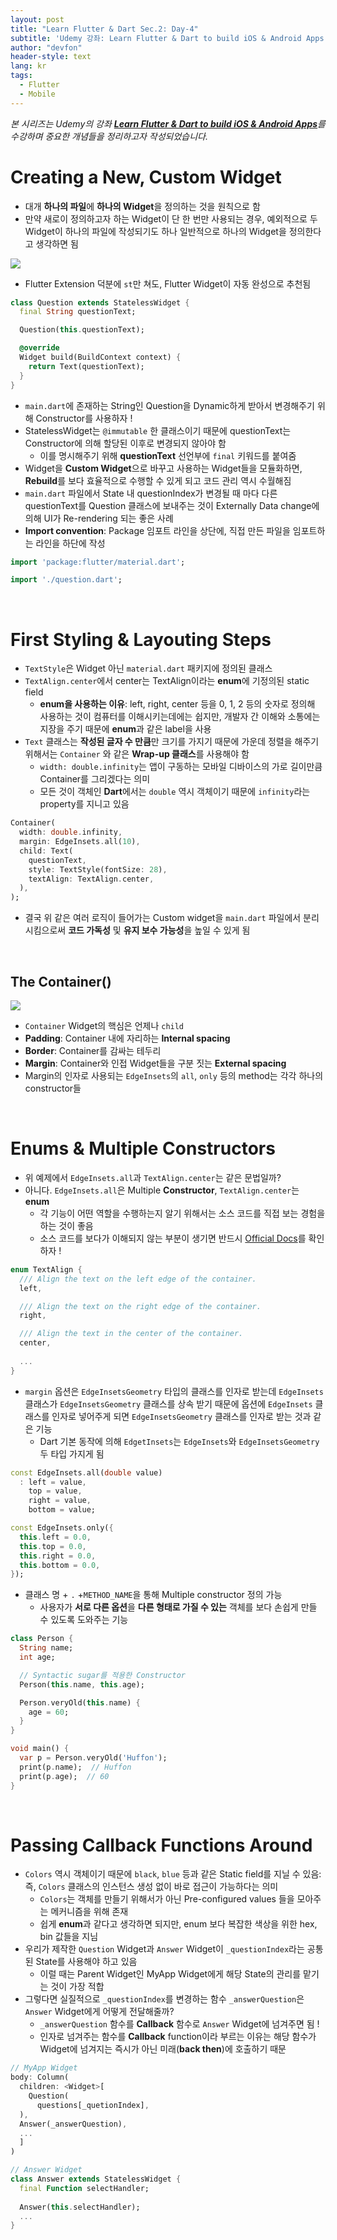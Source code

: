 ```yaml
---
layout: post
title: "Learn Flutter & Dart Sec.2: Day-4"
subtitle: 'Udemy 강좌: Learn Flutter & Dart to build iOS & Android Apps 정리하기'
author: "devfon"
header-style: text
lang: kr
tags:
  - Flutter
  - Mobile
---
```


_본 시리즈는 Udemy의 강좌 [**Learn Flutter & Dart to build iOS & Android Apps**](https://www.udemy.com/course/learn-flutter-dart-to-build-ios-android-apps/)를 수강하며 중요한 개념들을 정리하고자 작성되었습니다._

# Creating a New, Custom Widget
- 대개 **하나의 파일**에 **하나의 Widget**을 정의하는 것을 원칙으로 함
- 만약 새로이 정의하고자 하는 Widget이 단 한 번만 사용되는 경우, 예외적으로 두 Widget이 하나의 파일에 작성되기도 하나 일반적으로 하나의 Widget을 정의한다고 생각하면 됨

![](/img/in-post/flutter-st.png)

- Flutter Extension 덕분에 `st`만 쳐도, Flutter Widget이 자동 완성으로 추천됨

```dart
class Question extends StatelessWidget {
  final String questionText;

  Question(this.questionText);

  @override
  Widget build(BuildContext context) {
    return Text(questionText);
  }
}
```

- `main.dart`에 존재하는 String인 Question을 Dynamic하게 받아서 변경해주기 위해 Constructor를 사용하자 !
- StatelessWidget는 `@immutable` 한 클래스이기 때문에 questionText는 Constructor에 의해 할당된 이후로 변경되지 않아야 함 
  - 이를 명시해주기 위해 **questionText** 선언부에 `final` 키워드를 붙여줌
- Widget을 **Custom Widget**으로 바꾸고 사용하는 Widget들을 모듈화하면, **Rebuild**를 보다 효율적으로 수행할 수 있게 되고 코드 관리 역시 수월해짐
- `main.dart` 파일에서 State 내 questionIndex가 변경될 때 마다 다른 questionText를 Question 클래스에 보내주는 것이 Externally Data change에 의해 UI가 Re-rendering 되는 좋은 사례
- **Import convention**: Package 임포트 라인을 상단에, 직접 만든 파일을 임포트하는 라인을 하단에 작성

```dart
import 'package:flutter/material.dart';

import './question.dart';
```

<br/>

# First Styling & Layouting Steps

- `TextStyle`은 Widget 아닌 `material.dart` 패키지에 정의된 클래스
- `TextAlign.center`에서 center는 TextAlign이라는 **enum**에 기정의된 static field
	- **enum을 사용하는 이유**: left, right, center 등을 0, 1, 2 등의 숫자로 정의해 사용하는 것이 컴퓨터를 이해시키는데에는 쉽지만, 개발자 간 이해와 소통에는 지장을 주기 때문에 **enum**과 같은 label을 사용
- `Text` 클래스는 **작성된 글자 수 만큼**만 크기를 가지기 때문에 가운데 정렬을 해주기 위해서는 `Container` 와 같은 **Wrap-up 클래스**를 사용해야 함
	- `width: double.infinity`는 앱이 구동하는 모바일 디바이스의 가로 길이만큼 Container를 그리겠다는 의미
	- 모든 것이 객체인 **Dart**에서는 `double` 역시 객체이기 때문에 `infinity`라는 property를 지니고 있음

```dart
Container(
  width: double.infinity,
  margin: EdgeInsets.all(10),
  child: Text(
	questionText,
	style: TextStyle(fontSize: 28),
	textAlign: TextAlign.center,
  ),
);
```

- 결국 위 같은 여러 로직이 들어가는 Custom widget을 `main.dart` 파일에서 분리시킴으로써 **코드 가독성** 및 **유지 보수 가능성**을 높일 수 있게 됨

<br/>

## The Container()

![](/img/in-post/container.png)

- `Container` Widget의 핵심은 언제나 `child`
- **Padding**: Container 내에 자리하는 **Internal spacing**
- **Border**: Container를 감싸는 테두리
- **Margin**: Container와 인접 Widget들을 구분 짓는 **External spacing**
- Margin의 인자로 사용되는 `EdgeInsets`의 `all`, `only` 등의 method는 각각 하나의 constructor들

<br/>

# Enums & Multiple Constructors

- 위 예제에서 `EdgeInsets.all`과 `TextAlign.center`는 같은 문법일까?
- 아니다. `EdgeInsets.all`은 Multiple **Constructor**, `TextAlign.center`는 **enum**
	- 각 기능이 어떤 역할을 수행하는지 알기 위해서는 소스 코드를 직접 보는 경험을 하는 것이 좋음
	- 소스 코드를 보다가 이해되지 않는 부분이 생기면 반드시 [Official Docs](https://flutter.dev/docs)를 확인하자 !

```dart
enum TextAlign {
  /// Align the text on the left edge of the container.
  left,

  /// Align the text on the right edge of the container.
  right,

  /// Align the text in the center of the container.
  center,
  
  ...
}
```

- `margin` 옵션은 `EdgeInsetsGeometry` 타입의 클래스를 인자로 받는데 `EdgeInsets` 클래스가 `EdgeInsetsGeometry` 클래스를 상속 받기 때문에 옵션에 `EdgeInsets` 클래스를 인자로 넣어주게 되면 `EdgeInsetsGeometry` 클래스를 인자로 받는 것과 같은 기능
	- Dart 기본 동작에 의해 `EdgetInsets`는 `EdgeInsets`와 `EdgeInsetsGeometry` 두 타입 가지게 됨

```dart
const EdgeInsets.all(double value)
  : left = value,
	top = value,
	right = value,
	bottom = value;

const EdgeInsets.only({
  this.left = 0.0,
  this.top = 0.0,
  this.right = 0.0,
  this.bottom = 0.0,
});
```

- 클래스 명 + `.` +`METHOD_NAME`을 통해 Multiple constructor 정의 가능
	- 사용자가 **서로 다른 옵션**을 **다른 형태로 가질 수 있는** 객체를 보다 손쉽게 만들 수 있도록 도와주는 기능

```dart
class Person {
  String name;
  int age;

  // Syntactic sugar를 적용한 Constructor
  Person(this.name, this.age);

  Person.veryOld(this.name) {
  	age = 60;
  }
}

void main() {
  var p = Person.veryOld('Huffon');
  print(p.name);  // Huffon
  print(p.age);  // 60
}
```

<br/>

# Passing Callback Functions Around

- `Colors` 역시 객체이기 때문에 `black`, `blue` 등과 같은 Static field를 지닐 수 있음: 즉, `Colors` 클래스의 인스턴스 생성 없이 바로 접근이 가능하다는 의미
	- `Colors`는 객체를 만들기 위해서가 아닌 Pre-configured values 들을 모아주는 메커니즘을 위해 존재
	- 쉽게 **enum**과 같다고 생각하면 되지만, enum 보다 복잡한 색상을 위한 hex, bin 값들을 지님
- 우리가 제작한 `Question` Widget과 `Answer` Widget이 `_questionIndex`라는 공통된 State를 사용해야 하고 있음
	- 이럴 때는 Parent Widget인 MyApp Widget에게 해당 State의 관리를 맡기는 것이 가장 적합
- 그렇다면 실질적으로 `_questionIndex`를 변경하는 함수 `_answerQuestion`은 `Answer` Widget에게 어떻게 전달해줄까?
	- `_answerQuestion` 함수를 **Callback** 함수로 `Answer` Widget에 넘겨주면 됨 !
	- 인자로 넘겨주는 함수를 **Callback** function이라 부르는 이유는 해당 함수가 Widget에 넘겨지는 즉시가 아닌 미래(**back then**)에 호출하기 때문

```dart
// MyApp Widget
body: Column(
  children: <Widget>[
    Question(
      questions[_quetionIndex],
  ),
  Answer(_answerQuestion),
  ...
  ]
)

// Answer Widget
class Answer extends StatelessWidget {
  final Function selectHandler;
  
  Answer(this.selectHandler);
  ...
}
```